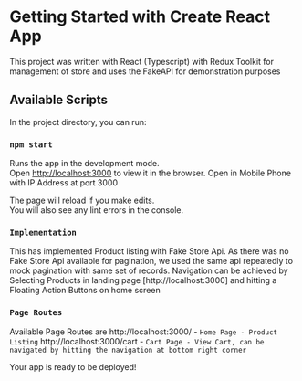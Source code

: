 # Getting Started with Create React App

This project was written with React (Typescript) with Redux Toolkit for management of store and uses the FakeAPI for demonstration purposes

## Available Scripts

In the project directory, you can run:

### `npm start`

Runs the app in the development mode.\
Open [http://localhost:3000](http://localhost:3000) to view it in the browser.
Open in Mobile Phone with IP Address at port 3000

The page will reload if you make edits.\
You will also see any lint errors in the console.

### `Implementation`

This has implemented Product listing with Fake Store Api.
As there was no Fake Store Api available for pagination, we used the same api repeatedly to mock pagination with same set of records.
Navigation can be achieved by Selecting Products in landing page [http://localhost:3000] and hitting a Floating Action Buttons on home screen

### `Page Routes`

Available Page Routes are
http://localhost:3000/ - `Home Page - Product Listing`
http://localhost:3000/cart - `Cart Page - View Cart, can be navigated by hitting the navigation at bottom right corner`

Your app is ready to be deployed!

